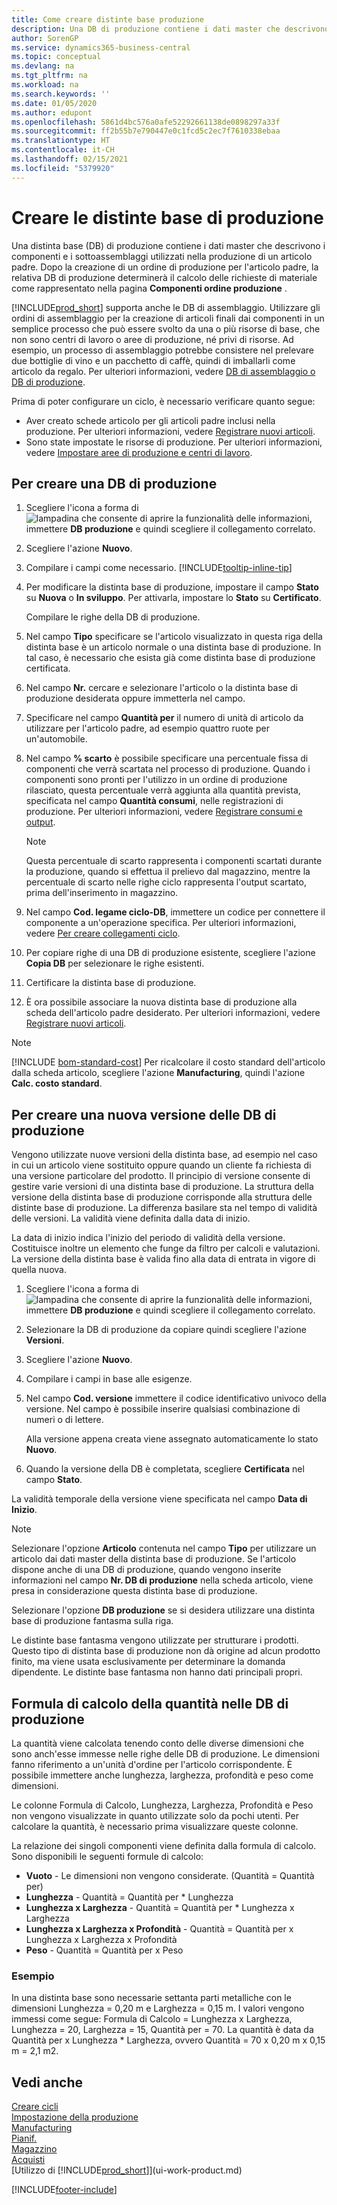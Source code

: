 ```yaml
---
title: Come creare distinte base produzione
description: Una DB di produzione contiene i dati master che descrivono i componenti e i sottoassemblaggi utilizzati nella produzione di un articolo padre. Dopo la creazione di un ordine di produzione per l'articolo padre, la relativa DB di produzione determinerà il calcolo delle richieste di materiale come rappresentato nella pagina **Componenti ordine produzione** .
author: SorenGP
ms.service: dynamics365-business-central
ms.topic: conceptual
ms.devlang: na
ms.tgt_pltfrm: na
ms.workload: na
ms.search.keywords: ''
ms.date: 01/05/2020
ms.author: edupont
ms.openlocfilehash: 5861d4bc576a0afe52292661138de0898297a33f
ms.sourcegitcommit: ff2b55b7e790447e0c1fcd5c2ec7f7610338ebaa
ms.translationtype: HT
ms.contentlocale: it-CH
ms.lasthandoff: 02/15/2021
ms.locfileid: "5379920"
---
```

# <a name="create-production-boms"></a>Creare le distinte base di produzione

Una distinta base (DB) di produzione contiene i dati master che descrivono i componenti e i sottoassemblaggi utilizzati nella produzione di un articolo padre. Dopo la creazione di un ordine di produzione per l'articolo padre, la relativa DB di produzione determinerà il calcolo delle richieste di materiale come rappresentato nella pagina **Componenti ordine produzione** .

[!INCLUDE[prod_short](includes/prod_short.md)] supporta anche le DB di assemblaggio. Utilizzare gli ordini di assemblaggio per la creazione di articoli finali dai componenti in un semplice processo che può essere svolto da una o più risorse di base, che non sono centri di lavoro o aree di produzione, né privi di risorse. Ad esempio, un processo di assemblaggio potrebbe consistere nel prelevare due bottiglie di vino e un pacchetto di caffè, quindi di imballarli come articolo da regalo. Per ulteriori informazioni, vedere [DB di assemblaggio o DB di produzione](inventory-how-work-boms.md#assembly-boms-or-production-boms).  

Prima di poter configurare un ciclo, è necessario verificare quanto segue:  

- Aver creato schede articolo per gli articoli padre inclusi nella produzione. Per ulteriori informazioni, vedere [Registrare nuovi articoli](inventory-how-register-new-items.md).
- Sono state impostate le risorse di produzione. Per ulteriori informazioni, vedere [Impostare aree di produzione e centri di lavoro](production-how-to-set-up-work-and-machine-centers.md).

## <a name="to-create-a-production-bom"></a>Per creare una DB di produzione  
1. Scegliere l'icona a forma di ![lampadina che consente di aprire la funzionalità delle informazioni](media/ui-search/search_small.png "Informazioni sull'operazione che si desidera eseguire"), immettere **DB produzione** e quindi scegliere il collegamento correlato.  
2. Scegliere l'azione **Nuovo**.  
3. Compilare i campi come necessario. [!INCLUDE[tooltip-inline-tip](includes/tooltip-inline-tip_md.md)]
4. Per modificare la distinta base di produzione, impostare il campo **Stato** su **Nuova** o **In sviluppo**. Per attivarla, impostare lo **Stato** su **Certificato**.  

    Compilare le righe della DB di produzione.
5. Nel campo **Tipo** specificare se l'articolo visualizzato in questa riga della distinta base è un articolo normale o una distinta base di produzione. In tal caso, è necessario che esista già come distinta base di produzione certificata.  
6.  Nel campo **Nr.** cercare e selezionare l'articolo o la distinta base di produzione desiderata oppure immetterla nel campo.  
7.  Specificare nel campo **Quantità per** il numero di unità di articolo da utilizzare per l'articolo padre, ad esempio quattro ruote per un'automobile.  
8.  Nel campo **% scarto** è possibile specificare una percentuale fissa di componenti che verrà scartata nel processo di produzione. Quando i componenti sono pronti per l'utilizzo in un ordine di produzione rilasciato, questa percentuale verrà aggiunta alla quantità prevista, specificata nel campo **Quantità consumi**, nelle registrazioni di produzione. Per ulteriori informazioni, vedere [Registrare consumi e output](production-how-to-register-consumption-and-output.md).  

    > [!NOTE]  
    >  Questa percentuale di scarto rappresenta i componenti scartati durante la produzione, quando si effettua il prelievo dal magazzino, mentre la percentuale di scarto nelle righe ciclo rappresenta l'output scartato, prima dell'inserimento in magazzino.  

9.  Nel campo **Cod. legame ciclo-DB**, immettere un codice per connettere il componente a un'operazione specifica. Per ulteriori informazioni, vedere [Per creare collegamenti ciclo](production-how-to-create-routings.md#to-create-routing-links).
10. Per copiare righe di una DB di produzione esistente, scegliere l'azione **Copia DB** per selezionare le righe esistenti.  
11.  Certificare la distinta base di produzione.  
12.  È ora possibile associare la nuova distinta base di produzione alla scheda dell'articolo padre desiderato. Per ulteriori informazioni, vedere [Registrare nuovi articoli](inventory-how-register-new-items.md).  

> [!NOTE]  
> [!INCLUDE [bom-standard-cost](includes/bom-standard-cost.md)] Per ricalcolare il costo standard dell'articolo dalla scheda articolo, scegliere l'azione **Manufacturing**, quindi l'azione **Calc. costo standard**.  

## <a name="to-create-a-new-versions-of-a-production-bom"></a>Per creare una nuova versione delle DB di produzione
Vengono utilizzate nuove versioni della distinta base, ad esempio nel caso in cui un articolo viene sostituito oppure quando un cliente fa richiesta di una versione particolare del prodotto. Il principio di versione consente di gestire varie versioni di una distinta base di produzione. La struttura della versione della distinta base di produzione corrisponde alla struttura delle distinte base di produzione. La differenza basilare sta nel tempo di validità delle versioni. La validità viene definita dalla data di inizio.  

La data di inizio indica l'inizio del periodo di validità della versione. Costituisce inoltre un elemento che funge da filtro per calcoli e valutazioni. La versione della distinta base è valida fino alla data di entrata in vigore di quella nuova.  

1.  Scegliere l'icona a forma di ![lampadina che consente di aprire la funzionalità delle informazioni](media/ui-search/search_small.png "Informazioni sull'operazione che si desidera eseguire"), immettere **DB produzione** e quindi scegliere il collegamento correlato.  
2.  Selezionare la DB di produzione da copiare quindi scegliere l'azione **Versioni**.  
3.  Scegliere l'azione **Nuovo**.  
4. Compilare i campi in base alle esigenze.
5. Nel campo **Cod. versione** immettere il codice identificativo univoco della versione. Nel campo è possibile inserire qualsiasi combinazione di numeri o di lettere.  

    Alla versione appena creata viene assegnato automaticamente lo stato **Nuovo**.
6. Quando la versione della DB è completata, scegliere **Certificata** nel campo **Stato**.  

La validità temporale della versione viene specificata nel campo **Data di Inizio**.  

> [!NOTE]  
>  Selezionare l'opzione **Articolo** contenuta nel campo **Tipo** per utilizzare un articolo dai dati master della distinta base di produzione. Se l'articolo dispone anche di una DB di produzione, quando vengono inserite informazioni nel campo **Nr. DB di produzione** nella scheda articolo, viene presa in considerazione questa distinta base di produzione.  
>   
>  Selezionare l'opzione **DB produzione** se si desidera utilizzare una distinta base di produzione fantasma sulla riga.  
>   
>  Le distinte base fantasma vengono utilizzate per strutturare i prodotti. Questo tipo di distinta base di produzione non dà origine ad alcun prodotto finito, ma viene usata esclusivamente per determinare la domanda dipendente. Le distinte base fantasma non hanno dati principali propri.

## <a name="quantity-calculation-formula-on-production-boms"></a>Formula di calcolo della quantità nelle DB di produzione  
La quantità viene calcolata tenendo conto delle diverse dimensioni che sono anch'esse immesse nelle righe delle DB di produzione. Le dimensioni fanno riferimento a un'unità d'ordine per l'articolo corrispondente. È possibile immettere anche lunghezza, larghezza, profondità e peso come dimensioni.  

Le colonne Formula di Calcolo, Lunghezza, Larghezza, Profondità e Peso non vengono visualizzate in quanto utilizzate solo da pochi utenti. Per calcolare la quantità, è necessario prima visualizzare queste colonne.  

La relazione dei singoli componenti viene definita dalla formula di calcolo. Sono disponibili le seguenti formule di calcolo:  

-  **Vuoto** - Le dimensioni non vengono considerate. (Quantità = Quantità per)  
-  **Lunghezza** - Quantità = Quantità per * Lunghezza  
-  **Lunghezza x Larghezza** - Quantità = Quantità per * Lunghezza x Larghezza  
-  **Lunghezza x Larghezza x Profondità** - Quantità = Quantità per x Lunghezza x Larghezza x Profondità  
-  **Peso** - Quantità = Quantità per x Peso  

### <a name="example"></a>Esempio  
In una distinta base sono necessarie settanta parti metalliche con le dimensioni Lunghezza = 0,20 m e Larghezza = 0,15 m. I valori vengono immessi come segue: Formula di Calcolo = Lunghezza x Larghezza, Lunghezza = 20, Larghezza = 15, Quantità per = 70. La quantità è data da Quantità per x Lunghezza * Larghezza, ovvero Quantità = 70 x 0,20 m x 0,15 m = 2,1 m2.  

## <a name="see-also"></a>Vedi anche  
[Creare cicli](production-how-to-create-routings.md)   
[Impostazione della produzione](production-configure-production-processes.md)  
[Manufacturing](production-manage-manufacturing.md)    
[Pianif.](production-planning.md)   
[Magazzino](inventory-manage-inventory.md)  
[Acquisti](purchasing-manage-purchasing.md)  
[Utilizzo di [!INCLUDE[prod_short](includes/prod_short.md)]](ui-work-product.md)


[!INCLUDE[footer-include](includes/footer-banner.md)]